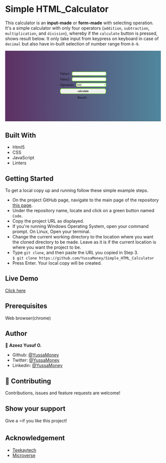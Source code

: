# Simple HTML_Calculator

This calculator is an **input-made** or **form-made** with selecting operation. It's a simple calculator with only four operators (`addition`, `subtraction`, `multiplication`, and `division`), whereby if the `calculate` button is pressed, shows result below. It only take input from keypress on keyboard in case of `decimal` but also have in-built selection of number range from `0-9`.

![Simple HTML_Calculator](Simple-Calculator.png)

## Built With

- Html5
- CSS
- JavaScript
- Linters

## Getting Started

To get a local copy up and running follow these simple example steps.

- On the project GitHub page, navigate to the main page of the repository [this page](https://github.com/YussaMoney/Simple_HTML_Calculator).
- Under the repository name, locate and click on a green button named `Code`.
- Copy the project URL as displayed.
- If you're running Windows Operating System, open your command prompt. On Linux, Open your terminal.
- Change the current working directory to the location where you want the cloned directory to be made. Leave as it is if the current location is where you want the project to be.
- Type `git clone`, and then paste the URL you copied in Step 3.<br>
  `$ git clone https://github.com/YussaMoney/Simple_HTML_Calculator`
- Press Enter. Your local copy will be created.

## Live Demo

[Click here](https://yussamoney.github.io/Simple_HTML_Calculator)

## Prerequisites

Web browser(chrome)

## Author

👤 **Azeez Yusuf O.**

- Github: [@YussaMoney](https://github.com/YussaMoney)
- Twitter: [@YussaMoney](https://twitter.com/YussaMoney)
- Linkedin: [@YussaMoney](https://www.linkedin.com/in/yussamoney)

## 🤝 Contributing

Contributions, issues and feature requests are welcome!

## Show your support

Give a ⭐️if you like this project!

## Acknowledgement

- [Teekaytech](https://github.com/Teekaytech)
- [Microverse](https://github.com/microverseinc/linters-config/tree/master/html-css)

